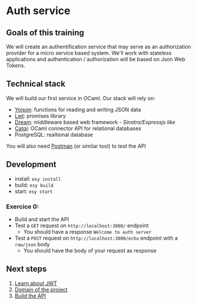 # Auth service

## Goals of this training

We will create an authentification service that may serve as an authorization provider for a micro service based system.
We'll work with stateless applications and authentication / authorization will be based on Json Web Tokens.

## Technical stack

We will build our first service in OCaml. Our stack will rely on:
- [Yojson](https://ocaml-community.github.io/yojson/yojson/Yojson/index.html): functions for reading and writing JSON data
- [Lwt](https://ocsigen.org/lwt/5.5.0/manual/manual): promises library
- [Dream](https://aantron.github.io/dream/): middleware based web framework - _Sinatra/Expressjs like_
- [Catqi](https://paurkedal.github.io/ocaml-caqti/index.html): OCaml connector API for relational databases
- PostgreSQL: realtional database

You will also need [Postman](https://www.postman.com/downloads/) (or similar tool) to test the API

## Development

- install: `esy install`
- build: `esy build`
- start: `esy start`

### Exercice 0: 

- Build and start the API
- Test a `GET` request on `http://localhost:3000/` endpoint
    - You should have a response `Welcome to auth server`
- Test a `POST` request on `http://localhost:3000/echo` endpoint with a `raw/json` body
    - You should have the body of your request as response


## Next steps

1. [Learn about JWT](./doc/jwt.md)
2. [Domain of the project](./doc/architecture.md)
3. [Build the API](./doc/exercices.md)
